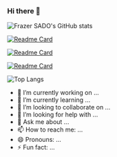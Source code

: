 ### Hi there 👋

![Frazer SADO's GitHub stats](https://github-readme-stats.vercel.app/api/?username=sadofrazer&show_owner)

[![Readme Card](https://github-readme-stats.vercel.app/api/pin/?username=sadofrazer&repo=icgroup&show_owner=true)](https://github.com/sadofrazer/icgroup)

[![Readme Card](https://github-readme-stats.vercel.app/api/pin/?username=sadofrazer&repo=ic-webapp&show_owner=true)](https://github.com/sadofrazer/ic-webapp)

[![Readme Card](https://github-readme-stats.vercel.app/api/pin/?username=sadofrazer&repo=ansible_k8s&show_owner=true)](https://github.com/sadofrazer/ansible_k8s)


![Top Langs](https://github-readme-stats.vercel.app/api/top-langs/?username=sadofrazer&langs_count=10&hide=javascript,html,php,python)


- 🔭 I’m currently working on ...
- 🌱 I’m currently learning ...
- 👯 I’m looking to collaborate on ...
- 🤔 I’m looking for help with ...
- 💬 Ask me about ...
- 📫 How to reach me: ...
- 😄 Pronouns: ...
- ⚡ Fun fact: ...

